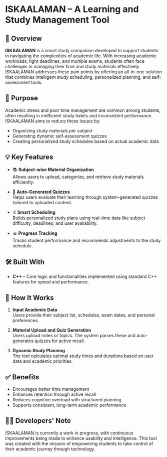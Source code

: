# ISKAALAMAN – A Learning and Study Management Tool

## 📘 Overview

**ISKAALAMAN** is a smart study companion developed to support students in navigating the complexities of academic life. With increasing academic workloads, tight deadlines, and multiple exams, students often face challenges in managing their time and study materials effectively. ISKAALAMAN addresses these pain points by offering an all-in-one solution that combines intelligent study scheduling, personalized planning, and self-assessment tools.

## 🎯 Purpose

Academic stress and poor time management are common among students, often resulting in inefficient study habits and inconsistent performance. ISKAALAMAN aims to reduce these issues by:

- Organizing study materials per subject  
- Generating dynamic self-assessment quizzes  
- Creating personalized study schedules based on actual academic data

## 💡 Key Features

- 📚 **Subject-wise Material Organization**  
  Allows users to upload, categorize, and retrieve study materials efficiently.

- 🧠 **Auto-Generated Quizzes**  
  Helps users evaluate their learning through system-generated quizzes tailored to uploaded content.

- ⏰ **Smart Scheduling**  
  Builds personalized study plans using real-time data like subject difficulty, deadlines, and user availability.

- 📊 **Progress Tracking**  
  Tracks student performance and recommends adjustments to the study schedule.

## 🛠️ Built With

- **C++** – Core logic and functionalities implemented using standard C++ features for speed and performance.

## 🚀 How It Works

1. **Input Academic Data**  
   Users provide their subject list, schedules, exam dates, and personal preferences.

2. **Material Upload and Quiz Generation**  
   Users upload notes or topics. The system parses these and auto-generates quizzes for active recall.

3. **Dynamic Study Planning**  
   The tool calculates optimal study times and durations based on user data and academic priorities.

## ✅ Benefits

- Encourages better time management  
- Enhances retention through active recall  
- Reduces cognitive overload with structured planning  
- Supports consistent, long-term academic performance

## 👨‍💻 Developers' Note

ISKAALAMAN is currently a work in progress, with continuous improvements being made to enhance usability and intelligence. This tool was created with the mission of empowering students to take control of their academic journey through technology.
